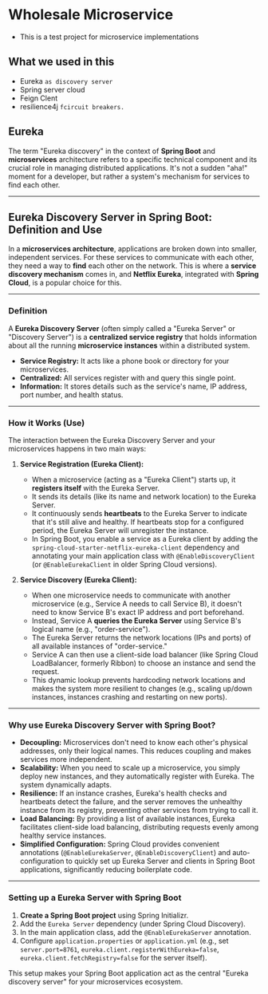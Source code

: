 # Wholesale Microservice
- This is a test project for microservice implementations

## What we used in this
  - Eureka  ```as discovery server```
  - Spring server cloud
  - Feign Clent
  - resilience4j ```fcircuit breakers.```

## Eureka


The term "Eureka discovery" in the context of **Spring Boot** and **microservices** architecture refers to a specific technical component and its crucial role in managing distributed applications. It's not a sudden "aha!" moment for a developer, but rather a system's mechanism for services to find each other.

---

## Eureka Discovery Server in Spring Boot: Definition and Use

In a **microservices architecture**, applications are broken down into smaller, independent services. For these services to communicate with each other, they need a way to **find** each other on the network. This is where a **service discovery mechanism** comes in, and **Netflix Eureka**, integrated with **Spring Cloud**, is a popular choice for this.

---

### Definition

A **Eureka Discovery Server** (often simply called a "Eureka Server" or "Discovery Server") is a **centralized service registry** that holds information about all the running **microservice instances** within a distributed system.

* **Service Registry:** It acts like a phone book or directory for your microservices.
* **Centralized:** All services register with and query this single point.
* **Information:** It stores details such as the service's name, IP address, port number, and health status.

---

### How it Works (Use)

The interaction between the Eureka Discovery Server and your microservices happens in two main ways:

1.  **Service Registration (Eureka Client):**
    * When a microservice (acting as a "Eureka Client") starts up, it **registers itself** with the Eureka Server.
    * It sends its details (like its name and network location) to the Eureka Server.
    * It continuously sends **heartbeats** to the Eureka Server to indicate that it's still alive and healthy. If heartbeats stop for a configured period, the Eureka Server will unregister the instance.
    * In Spring Boot, you enable a service as a Eureka client by adding the `spring-cloud-starter-netflix-eureka-client` dependency and annotating your main application class with `@EnableDiscoveryClient` (or `@EnableEurekaClient` in older Spring Cloud versions).

2.  **Service Discovery (Eureka Client):**
    * When one microservice needs to communicate with another microservice (e.g., Service A needs to call Service B), it doesn't need to know Service B's exact IP address and port beforehand.
    * Instead, Service A **queries the Eureka Server** using Service B's logical name (e.g., "order-service").
    * The Eureka Server returns the network locations (IPs and ports) of all available instances of "order-service."
    * Service A can then use a client-side load balancer (like Spring Cloud LoadBalancer, formerly Ribbon) to choose an instance and send the request.
    * This dynamic lookup prevents hardcoding network locations and makes the system more resilient to changes (e.g., scaling up/down instances, instances crashing and restarting on new ports).

---

### Why use Eureka Discovery Server with Spring Boot?

* **Decoupling:** Microservices don't need to know each other's physical addresses, only their logical names. This reduces coupling and makes services more independent.
* **Scalability:** When you need to scale up a microservice, you simply deploy new instances, and they automatically register with Eureka. The system dynamically adapts.
* **Resilience:** If an instance crashes, Eureka's health checks and heartbeats detect the failure, and the server removes the unhealthy instance from its registry, preventing other services from trying to call it.
* **Load Balancing:** By providing a list of available instances, Eureka facilitates client-side load balancing, distributing requests evenly among healthy service instances.
* **Simplified Configuration:** Spring Cloud provides convenient annotations (`@EnableEurekaServer`, `@EnableDiscoveryClient`) and auto-configuration to quickly set up Eureka Server and clients in Spring Boot applications, significantly reducing boilerplate code.

---

### Setting up a Eureka Server with Spring Boot

1.  **Create a Spring Boot project** using Spring Initializr.
2.  Add the `Eureka Server` dependency (under Spring Cloud Discovery).
3.  In the main application class, add the `@EnableEurekaServer` annotation.
4.  Configure `application.properties` or `application.yml` (e.g., set `server.port=8761`, `eureka.client.registerWithEureka=false`, `eureka.client.fetchRegistry=false` for the server itself).

This setup makes your Spring Boot application act as the central "Eureka discovery server" for your microservices ecosystem.
